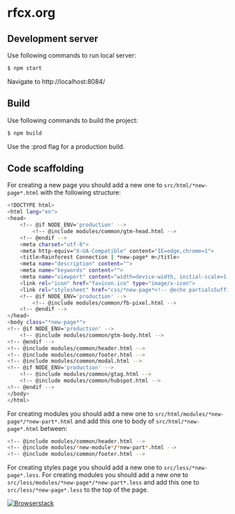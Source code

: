 # rfcx.org

## Development server
Use following commands to run local server:

```sh
$ npm start
```
Navigate to http://localhost:8084/

## Build
Use following commands to build the project:

```sh
$ npm build
```
Use the :prod flag for a production build.

## Code scaffolding
For creating a new page you should add a new one to `src/html/*new-page*.html` with the following structure:

```sh
<!DOCTYPE html>
<html lang="en">
<head>
    <!-- @if NODE_ENV='production' -->
        <!-- @include modules/common/gtm-head.html -->
    <!-- @endif -->
    <meta charset="utf-8">
    <meta http-equiv="X-UA-Compatible" content="IE=edge,chrome=1">
    <title>Rainforest Connection | *new-page* m</title>
    <meta name="description" content="">
    <meta name="keywords" content="">
    <meta name="viewport" content="width=device-width, initial-scale=1, minimum-scale=1, maximum-scale=1">
    <link rel="icon" href="favicon.ico" type="image/x-icon">
    <link rel="stylesheet" href="css/*new-page*<!-- @echo partialsSuffix -->.css">
    <!-- @if NODE_ENV='production' -->
        <!-- @include modules/common/fb-pixel.html -->
    <!-- @endif -->
</head>
<body class="*new-page*">
<!-- @if NODE_ENV='production' -->
    <!-- @include modules/common/gtm-body.html -->
<!-- @endif -->
<!-- @include modules/common/header.html -->
<!-- @include modules/common/footer.html -->
<!-- @include modules/common/modal.html -->
<!-- @if NODE_ENV='production' -->
    <!-- @include modules/common/gtag.html -->
    <!-- @include modules/common/hubspot.html -->
<!-- @endif -->
</body>
</html>
```
For creating modules you should add a new one to `src/html/modules/*new-page*/*new-part*.html` and add this one to body of `src/html/*new-page*.html` between:

```sh
<!-- @include modules/common/header.html -->
<!-- @include modules/*new-module*/*new-part*.html -->
<!-- @include modules/common/footer.html -->
```
For creating styles page you should add a new one to `src/less/*new-page*.less`.
For creating modules you should add a new one to `src/less/modules/*new-page*/*new-part*.less` and add this one to `src/less/*new-page*.less` to the top of the page.

[![Browserstack](https://camo.githubusercontent.com/178e11ae94b103abb44ddee10ce0e40901f99ca9/687474703a2f2f6937352e666173747069632e72752f6269672f323031362f303333302f65642f36356564373566346535663434396564353735366438646336323332313765642e6a7067)](https://www.browserstack.com/)
